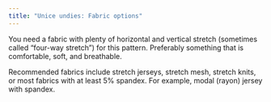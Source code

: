 ```yaml
---
title: "Unice undies: Fabric options"
---
```


You need a fabric with plenty of horizontal and vertical stretch (sometimes called “four-way stretch”) for this pattern. Preferably something that is comfortable, soft, and breathable.

Recommended fabrics include stretch jerseys, stretch mesh, stretch knits, or most fabrics with at least 5% spandex. For example, modal (rayon) jersey with spandex.
